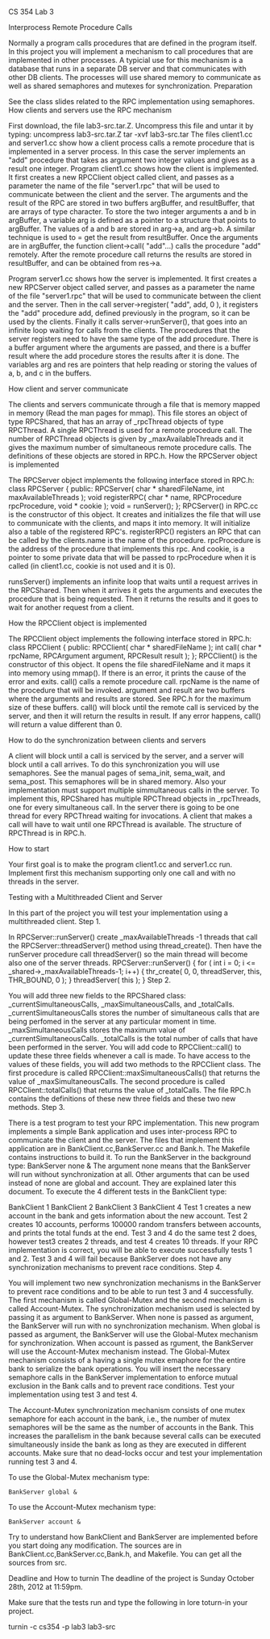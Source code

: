 CS 354 Lab 3

Interprocess Remote Procedure Calls

Normally a program calls procedures that are defined in the program itself. In this project you will implement a mechanism to call procedures that  are implemented in other processes. A typicial use for this mechanism is a database that runs in a separate DB server and that communicates with other DB clients. The processes will use shared memory to communicate as well as shared semaphores and mutexes for synchronization.
Preparation

See the class slides related to the RPC implementation using semaphores.
How clients and servers use the RPC mechanism

First download, the file  lab3-src.tar.Z. Uncompress this file and untar it by typing:
uncompress lab3-src.tar.Z 
tar -xvf lab3-src.tar
The files client1.cc and server1.cc show how a client process calls a remote procedure that is implemented in a server process. In this case the server implements an "add"  procedure that takes as argument two integer values and gives as a result one integer.
Program  client1.cc shows how the client is implemented. It first creates a new RPCClient object called client, and passes as a parameter the name of the file "server1.rpc" that will be used to communicate between the client and the server. The arguments and the result of the RPC are stored in two buffers argBuffer, and resultBuffer, that are arrays of type character. To store the two integer arguments a and b in argBuffer, a variable arg is defined as a pointer to a structure that points  to argBuffer. The values of a and b are stored in arg->a, and arg->b. A similar technique is used to = get the result from resultBuffer. Once the arguments are in argBuffer, the function client->call( "add"...) calls the procedure  "add" remotely. After the remote procedure call returns the results are stored in resultBuffer, and can be obtained from res->a.

Program server1.cc shows how the server is implemented. It first creates a new RPCServer object called server, and passes as a parameter the name of the file "server1.rpc" that will be used to communicate between the client and the server. Then in the call server->register( "add", add, 0 ), it registers the "add" procedure add, defined previously in the program, so it can be used by the clients. Finally it calls server->runServer(), that goes into an infinite loop waiting  for calls from the clients. The procedures that the server registers need to have the same type of the add procedure. There is a buffer argument where the arguments are passed, and there is a buffer result where the add procedure stores the results after it is done. The variables arg and res are pointers that help reading or storing the values of a, b, and c in the buffers.

How client and server communicate

The clients and servers communicate through a file that is memory mapped in memory (Read the man pages for mmap). This file stores an object of type RPCShared, that has an array of _rpcThread objects of type RPCThread. A single RPCThread is used for a remote procedure call.  The number of RPCThread objects is given by _maxAvailableThreads and it gives the maximum number of simultaneous remote procedure calls. The definitions of these objects are stored in  RPC.h.
How the RPCServer object is implemented

The RPCServer object implements the following interface stored in RPC.h:
class RPCServer { 
public: 
     RPCServer( char * sharedFileName, int maxAvailableThreads ); 
     void registerRPC( char * name, RPCProcedure rpcProcedure, void * cookie ); 
     void = runServer(); 
};
RPCServer() in RPC.cc is the constructor of this object. It creates and initializes the file that will use to communicate with the clients, and maps it into memory. It will initialize also a table of the registered RPC's.
registerRPC() registers an RPC that can be called by the clients.name is the name of the procedure. rpcProcedure is the address of the procedure that implements this rpc. And cookie, is a pointer to some private data that will be passed to rpcProcedure when it is called (in client1.cc, cookie is not used and it is 0).

runsServer() implements an infinite loop that waits until a request arrives in the RPCShared. Then when it arrives it gets the arguments and executes the procedure that is being requested. Then it returns the results and it goes to wait for another request from a client.

How the RPCClient object is implemented

The RPCClient object implements the following interface stored in RPC.h:
class RPCClient { 
public:
   RPCClient( char * sharedFileName ); 
   int call( char * rpcName, RPCArgument argument, RPCResult result ); 
};
RPCClient() is the constructor of this object. It opens the file sharedFileName and it maps it into memory using mmap(). If there is an error, it prints the cause of the error and exits.
call() calls a remote procedure call. rpcName is the name of the procedure that will be invoked. argument and result are two buffers where the arguments and results are stored. See RPC.h for the maximum size of these buffers. call() will block until the remote call is serviced by the server, and then it will return the results in result. If any error happens, call() will return a value different than 0. 
 

How to do the synchronization between clients and servers

A client will block until a call is serviced by the server, and a server will block until a call arrives. To do this synchronization you will use semaphores. See the manual pages of sema_init, sema_wait, and sema_post. This semaphores will be in shared memory.
Also your implementation must support multiple simmultaneous calls in the server. To implement this, RPCShared has multiple RPCThread objects in _rpcThreads, one for every simultaneous call. In the server there is going to be one thread for every RPCThread waiting for invocations. A client that makes a call will have to wait until one RPCThread is available. The structure of RPCThread is in RPC.h.

How to start

Your first goal is to make the program client1.cc and server1.cc run. Implement first this mechanism supporting only one call and with no threads in the server.

Testing with a Multithreaded Client and Server


In this part of the project you will test  your implementation using a multithreaded client. 
Step 1.

In RPCServer::runServer() create  _maxAvailableThreads -1 threads that call the RPCServer::threadServer() method using thread_create(). Then have the runServer procedure call threadServer() so the main thread will become also one of the server threads.
RPCServer::runServer() 
{
    for ( int i = 0; i <= _shared->_maxAvailableThreads-1; i++)
    { 
      thr_create( 0, 0, threadServer, this, THR_BOUND, 0 ); 
    } 
    threadServer( this ); 
}
Step 2.

You will add three new fields to the RPCShared class: _currentSimultaneousCalls, _maxSimultaneousCalls, and _totalCalls. _currentSimultaneousCalls stores the number of  simultaneous calls that are being perfomed in the server at any particular moment in time. _maxSimultaneousCalls stores the maximum value of _currentSimultaneousCalls. _totalCalls is the total number of calls that have been performed in the server. You will add code to RPCClient::call() to update these three fields whenever a call is made. To have access to the values of these fields, you will add two methods to the RPCClient class. The first procedure is called RPCClient::maxSimultaneousCalls() that returns the value of _maxSimultaneousCalls. The second procedure is called  RPCClient::totalCalls() that returns the value of  _totalCalls. The file RPC.h contains the definitions of these new three fields and these two new methods.
Step 3.

There is a test program to test your RPC implementation. This new program implements a simple Bank application and uses inter-process RPC to communicate the client and the server. The files that implement this application are in BankClient.cc,BankServer.cc and Bank.h. The Makefile contains instructions to build it. To run the BankServer in the background type:
BankServer none &
The argument none means that the BankServer will run without synchronization at all. Other arguments that can be used instead of none are global and account. They  are explained later this document.
To execute the 4 different tests in the BankClient type:

BankClient 1 
BankClient 2 
BankClient 3
BankClient 4
Test 1 creates a new account in the bank and gets information about the new account. Test 2 creates 10 accounts, performs 100000 random transfers between accounts, and prints the total funds at the end. Test 3 and 4 do the same test 2 does, however test3 creates 2 threads, and test 4 creates 10 threads. If your RPC implementation is correct, you will be able to execute successfully tests 1 and 2. Test 3 and 4 will fail because BankServer does not have any synchronization mechanisms to prevent race conditions. 
Step 4.

You will implement two new synchronization mechanisms in the BankServer to prevent race conditions and to be able to run test 3 and 4 successfully. The first mechanism is called Global-Mutex and the second mechanism is called Account-Mutex. The synchronization mechanism used is selected by passing it as argument to BankServer. When none is passed as argument, the BankServer will run with no synchronization mechanism. When global is passed as argument, the BankServer will use the  Global-Mutex mechanism for synchronization. When account is passed as rgument, the BankServer will use the Account-Mutex mechanism instead.
The Global-Mutex mechanism consists of a having a single mutex emaphore for the entire bank to serialize the bank operations. You will insert the necessary semaphore calls in the BankServer implementation to enforce mutual exclusion in the Bank calls and to prevent race conditions. Test your implementation using test 3 and test 4.

The Account-Mutex synchronization mechanism consists of one mutex semaphore for each account in the bank, i.e., the number of mutex semaphores will be the same as the number of accounts in the Bank. This increases the parallelism in the bank because several calls can be executed simultaneously inside the bank as long as they are executed in different accounts. Make sure that no dead-locks occur and test your implementation running test 3 and 4.

To use the Global-Mutex mechanism type:

    BankServer global &

To use the Account-Mutex mechanism type:

    BankServer account &

Try to understand how BankClient and BankServer are implemented before you start doing any modification. The sources are in BankClient.cc,BankServer.cc,Bank.h, and Makefile. You can get all the sources from src.

Deadline and How to turnin 
The deadline of the project is Sunday October 28th, 2012 at 11:59pm.

Make sure that the tests run and type the following in lore toturn-in your project.

turnin -c cs354 -p lab3 lab3-src 
